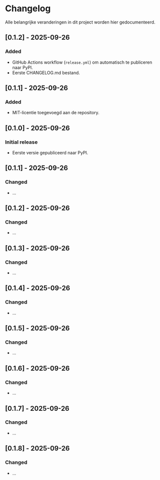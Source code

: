 # Changelog

Alle belangrijke veranderingen in dit project worden hier gedocumenteerd.

## [0.1.2] - 2025-09-26
### Added
- GitHub Actions workflow (`release.yml`) om automatisch te publiceren naar PyPI.
- Eerste CHANGELOG.md bestand.

## [0.1.1] - 2025-09-26
### Added
- MIT-licentie toegevoegd aan de repository.

## [0.1.0] - 2025-09-26
### Initial release
- Eerste versie gepubliceerd naar PyPI.
## [0.1.1] - 2025-09-26
### Changed
- ...
## [0.1.2] - 2025-09-26
### Changed
- ...
## [0.1.3] - 2025-09-26
### Changed
- ...
## [0.1.4] - 2025-09-26
### Changed
- ...
## [0.1.5] - 2025-09-26
### Changed
- ...
## [0.1.6] - 2025-09-26
### Changed
- ...
## [0.1.7] - 2025-09-26
### Changed
- ...
## [0.1.8] - 2025-09-26
### Changed
- ...


